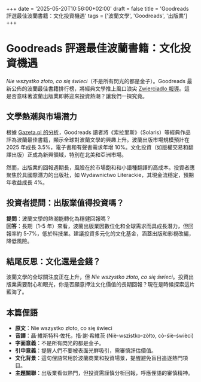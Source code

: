 +++
date = '2025-05-20T10:56:00+02:00'
draft = false
title = 'Goodreads 評選最佳波蘭書籍：文化投資機遇'
tags = ['波蘭文學', 'Goodreads', '出版業']
+++

# Goodreads 評選最佳波蘭書籍：文化投資機遇

*Nie wszystko złoto, co się świeci*（不是所有閃光的都是金子）。Goodreads 最新公佈的波蘭最佳書籍排行榜，將經典文學推上風口浪尖 [Zwierciadlo 報導](https://zwierciadlo.pl/kultura/ksiazki/549684,1,goodreads-oglosil-ranking-najlepszych-polskich-ksiazek-wszech-czasow-na-szczycie-klasyka-literatury.read)。這是否意味著波蘭出版業即將迎來投資熱潮？讓我們一探究竟。

## 文學熱潮與市場潛力

根據 [Gazeta.pl 的分析](https://kultura.gazeta.pl/kultura/7,114528,31947959,czytelnicy-z-calego-swiata-wybrali-najlepsze-polskie-ksiazki.html)，Goodreads 讀者將《索拉里斯》（Solaris）等經典作品評為波蘭最佳書籍，顯示全球對波蘭文學的興趣上升。波蘭出版市場規模預計在 2025 年成長 3.5%，電子書和有聲書需求年增 10%。文化投資（如版權交易和翻譯出版）正成為新興領域，特別在北美和亞洲市場。

然而，出版業的回報週期長，風險在於市場飽和和小語種翻譯的高成本。投資者應聚焦於具國際潛力的出版社，如 Wydawnictwo Literackie，其現金流穩定，預期年收益成長 4%。

## 投資者提問：出版業值得投資嗎？

**提問**：波蘭文學的熱潮能轉化為穩健回報嗎？  
**回答**：長期（1-5 年）來看，波蘭出版業因數位化和全球需求而具成長潛力，但回報率約 5-7%，低於科技業。建議投資多元化的文化基金，涵蓋出版和影視改編，降低風險。

## 結尾反思：文化還是金錢？

波蘭文學的全球關注度正在上升，但 *Nie wszystko złoto, co się świeci*。投資出版業需要耐心和眼光，你是否願意押注文化價值的長期回報？現在是時候探索這片藍海了。

## 本篇俚語

- **原文**：Nie wszystko złoto, co się świeci  
- **音譯**：聶·維斯特科·佐托，措·謝·希維茨 (Niè-wszìstko-zòłto, cò-śiè-świèci)  
- **字面意義**：不是所有閃光的都是金子。  
- **引申意義**：提醒人們不要被表面光鮮吸引，需審慎評估價值。  
- **文化背景**：這句俚語常用於波蘭商業和投資場景，提醒避免盲目追逐熱門項目。  
- **主題關聯**：出版業看似熱門，但投資需謹慎分析回報，呼應俚語的審慎精神。